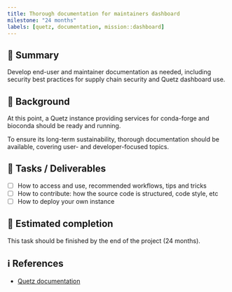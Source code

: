 ```yaml
---
title: Thorough documentation for maintainers dashboard
milestone: "24 months"
labels: [quetz, documentation, mission::dashboard]
---
```


## 📌 Summary

Develop end-user and maintainer documentation as needed, including security best practices for supply chain security and Quetz dashboard use.

## 📝 Background

At this point, a Quetz instance providing services for conda-forge and bioconda should be ready and running.

To ensure its long-term sustainability, thorough documentation should be available, covering user- and developer-focused topics.

## 🚀 Tasks / Deliverables

- [ ] How to access and use, recommended workflows, tips and tricks
- [ ] How to contribute: how the source code is structured, code style, etc
- [ ] How to deploy your own instance

## 📅 Estimated completion

This task should be finished by the end of the project (24 months).

## ℹ️ References

- [Quetz documentation](https://quetz.readthedocs.io)
